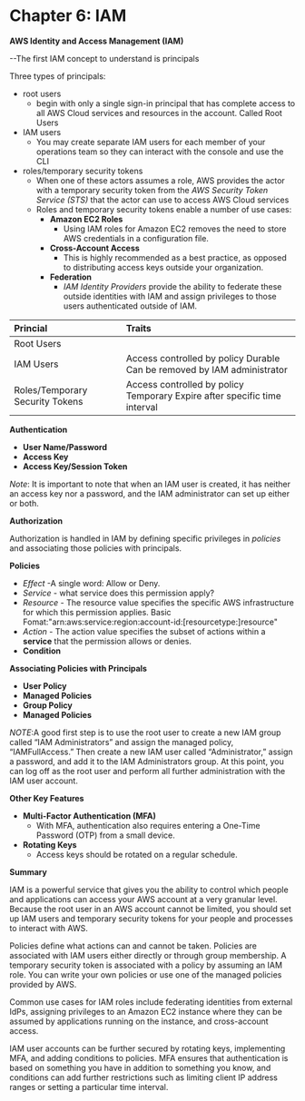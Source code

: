 # Chapter 6: IAM

**AWS Identity and Access Management \(IAM\)**

--The first IAM concept to understand is principals

Three types of principals:

* root users
  * begin with only a single sign-in principal that has complete access to all AWS Cloud services and resources in the account. Called Root Users
* IAM users
  * You may create separate IAM users for each member of your operations team so they can interact with the console and use the CLI
* roles/temporary security tokens
  * When one of these actors assumes a role, AWS provides the actor with a temporary security token from the _AWS Security Token Service \(STS\)_ that the actor can use to access AWS Cloud services
  * Roles and temporary security tokens enable a number of use cases:
    * **Amazon EC2 Roles**
      * Using IAM roles for Amazon EC2 removes the need to store AWS credentials in a configuration file.
    * **Cross-Account Access**
      * This is highly recommended as a best practice, as opposed to distributing access keys outside your organization.
    * **Federation**
      * _IAM Identity Providers_ provide the ability to federate these outside identities with IAM and assign privileges to those users authenticated outside of IAM.

| Princial | Traits |
| :--- | :--- |
| Root Users |  |
| IAM Users | Access controlled by policy  Durable  Can be removed by IAM administrator |
| Roles/Temporary Security Tokens | Access controlled by policy Temporary Expire after specific time interval |

**Authentication**

* **User Name/Password**
* **Access Key**
* **Access Key/Session Token**

_Note_: It is important to note that when an IAM user is created, it has neither an access key nor a password, and the IAM administrator can set up either or both.

**Authorization**

Authorization is handled in IAM by defining specific privileges in _policies_ and associating those policies with principals.

**Policies**

* _Effect_ -A single word: Allow or Deny.
* _Service_ - what service does this permission apply?
* _Resource_ - The resource value specifies the specific AWS infrastructure for which this permission applies. Basic Fomat:"arn:aws:service:region:account-id:\[resourcetype:\]resource"
* _Action_ - The action value specifies the subset of actions within a **service** that the permission allows or denies. 
* **Condition**

**Associating Policies with Principals**

* **User Policy**
* **Managed Policies**
* **Group Policy**
* **Managed Policies**

_NOTE_:A good first step is to use the root user to create a new IAM group called “IAM Administrators” and assign the managed policy, “IAMFullAccess.” Then create a new IAM user called “Administrator,” assign a password, and add it to the IAM Administrators group. At this point, you can log off as the root user and perform all further administration with the IAM user account.

**Other Key Features**

* **Multi-Factor Authentication \(MFA\)**
  * With MFA, authentication also requires entering a One-Time Password \(OTP\) from a small device.
* **Rotating Keys**
  * Access keys should be rotated on a regular schedule.

**Summary**

IAM is a powerful service that gives you the ability to control which people and applications can access your AWS account at a very granular level. Because the root user in an AWS account cannot be limited, you should set up IAM users and temporary security tokens for your people and processes to interact with AWS.

Policies define what actions can and cannot be taken. Policies are associated with IAM users either directly or through group membership. A temporary security token is associated with a policy by assuming an IAM role. You can write your own policies or use one of the managed policies provided by AWS.

Common use cases for IAM roles include federating identities from external IdPs, assigning privileges to an Amazon EC2 instance where they can be assumed by applications running on the instance, and cross-account access.

IAM user accounts can be further secured by rotating keys, implementing MFA, and adding conditions to policies. MFA ensures that authentication is based on something you have in addition to something you know, and conditions can add further restrictions such as limiting client IP address ranges or setting a particular time interval.

